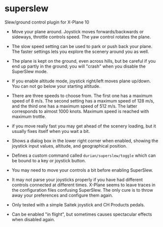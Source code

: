 # superslew
Slew/ground control plugin for X-Plane 10

- Move your plane around. Joystick moves forwards/backwards or sideways, throttle
controls speed. The yaw control rotates the plane.

- The slow speed setting can be used to park or push back your plane. The faster
settings lets you explore the scenery around you as well.

- The plane is kept on the ground, even across hills, but be careful
  if you end up partly in the ground; you will "crash" when you disable
  the SuperSlew mode.

- If you enable altitude mode, joystick right/left moves plane
up/down. You can not go below your starting altitude.

- There are three speeds to choose from. The first one has a maximum
  speed of 8 m/s. The second setting has a maximum speed of 128 m/s,
  and the third one has a maximum speed of 512 m/s. The latter
  corresponds to almost 1000 knots. Maximum speed is reached with
  maximum trottle.

- if you move really fast you may get ahead of the scenery loading,
but it usually fixes itself when you wait a bit.

- Shows a dialog box in the lower right corner when enabled, showing
the joystick input values, altitude, and geographical position.

- Defines a custom command called `durian/superslew/toggle` which can be
  bound to a key or joystick button.

- You may need to move your controls a bit before enabling SuperSlew.

- It may not parse your joysticks properly if you have had different
  controls connected at different times. X-Plane seems to leave traces
  in the configuration files confusing SuperSlew. The only cure is to
  throw away your preferences and configure them again.

- Only tested with a simple Saitek joystick and CH Products pedals.

- Can be enabled "in flight", but sometimes causes spectacular effects
  when disabled again.
